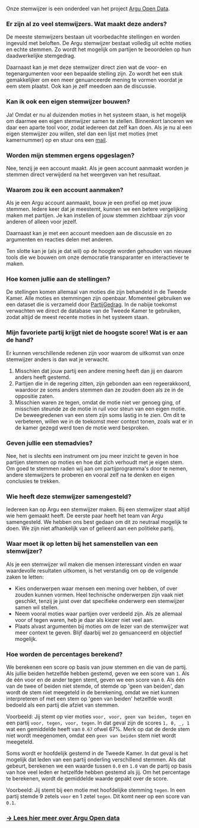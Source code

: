 Onze stemwijzer is een onderdeel van het project [Argu Open Data](/info/OpenData).

### Er zijn al zo veel stemwijzers. Wat maakt deze anders?

De meeste stemwijzers bestaan uit voorbedachte stellingen en worden ingevuld met beloften. De Argu stemwijzer bestaat volledig uit echte moties en echte stemmen. Zo wordt het mogelijk om partijen te beoordelen op hun daadwerkelijke stemgedrag.

Daarnaast kan je met deze stemwijzer direct zien wat de voor- en tegenargumenten voor een bepaalde stelling zijn. Zo wordt het een stuk gemakkelijker om een meer genuanceerde mening te vormen voordat je eem stem plaatst. Ook kan je zelf meedoen aan de discussie.

### Kan ik ook een eigen stemwijzer bouwen?

Ja! Omdat er nu al duizenden moties in het systeem staan, is het mogelijk om daarmee een eigen stemwijzer samen te stellen. Binnenkort lanceren we daar een aparte tool voor, zodat iedereen dat zelf kan doen. Als je nu al een eigen stemwijzer zou willen, stel dan een lijst met moties (met kamernummer) op en stuur ons een [mail](joep@argu.co).

### Worden mijn stemmen ergens opgeslagen?

Nee, tenzij je een account maakt. Als je geen account aanmaakt worden je stemmen direct verwijderd na het weergeven van het resultaat.

### Waarom zou ik een account aanmaken?

Als je een Argu account aanmaakt, bouw je een profiel op met jouw stemmen. Iedere keer dat je meestemt, kunnen we een betere vergelijking maken met partijen. Je kan instellen of jouw stemmen zichtbaar zijn voor anderen of alleen voor jezelf.

Daarnaast kan je met een account meedoen aan de discussie en zo argumenten en reacties delen met anderen.

Ten slotte kan je (als je dat wil) op de hoogte worden gehouden van nieuwe tools die we bouwen om onze democratie transparanter en interactiever te maken.

### Hoe komen jullie aan de stellingen?

De stellingen komen allemaal van moties die zijn behandeld in de Tweede Kamer. Alle moties en stemmingen zijn openbaar. Momenteel gebruiken we een dataset die is verzameld door [PartijGedrag](https://partijgedrag.nl). In de nabije toekomst verwachten we direct de database van de Tweede Kamer te gebruiken, zodat altijd de meest recente moties in het systeem staan.

### Mijn favoriete partij krijgt niet de hoogste score! Wat is er aan de hand?

Er kunnen verschillende redenen zijn voor waarom de uitkomst van onze stemwijzer anders is dan wat je verwacht.

1. Misschien dat jouw partij een andere mening heeft dan jij en daarom anders heeft gestemd.
2. Partijen die in de regering zitten, zijn gebonden aan een regeerakkoord, waardoor ze soms anders stemmen dan ze zouden doen als ze in de oppositie zaten.
3. Misschien waren ze tegen, omdat de motie niet ver genoeg ging, of misschien steunde ze de motie in ruil voor steun van een eigen motie. De beweegredenen van een stem zijn soms lastig in te zien. Om dit te verbeteren, willen we in de toekomst meer context tonen, zoals wat er in de kamer gezegd werd toen de motie werd besproken.

### Geven jullie een stemadvies?

Nee, het is slechts een instrument om jou meer inzicht te geven in hoe partijen stemmen op moties en hoe dat zich verhoudt met je eigen stem. Om goed te stemmen raden wij aan om partijprogramma's door te nemen, andere stemwijzers te proberen en vooral zelf na te denken en eigen conclusies te trekken.

### Wie heeft deze stemwijzer samengesteld?

Iedereen kan op Argu een stemwijzer maken. Bij een stemwijzer staat altijd wie hem gemaakt heeft. De eerste paar heeft het team van Argu samengesteld. We hebben ons best gedaan om dit zo neutraal mogelijk te doen. We zijn niet afhankelijk van of gelieerd aan een politieke partij.

### Waar moet ik op letten bij het samenstellen van een stemwijzer?

Als je een stemwijzer wil maken die mensen interessant vinden en waar waardevolle resultaten uitkomen, is het verstandig om op de volgende zaken te letten:

* Kies onderwerpen waar mensen een mening over hebben, of over zouden kunnen vormen. Heel technische onderwerpen zijn vaak niet geschikt, tenzij je juist over dat specifieke onderwerp een stemwijzer samen wil stellen.
* Neem vooral moties waar partijen over verdeeld zijn. Als ze allemaal voor of tegen waren, heb je daar als kiezer niet veel aan.
* Plaats alvast argumenten bij moties om de lezer van de stemwijzer wat meer context te geven. Blijf daarbij wel zo genuanceerd en objectief mogelijk.

### Hoe worden de percentages berekend?

We berekenen een score op basis van jouw stemmen en die van de partij. Als jullie beiden hetzelfde hebben gestemd, geven we een score van `1`. Als de één voor en de ander tegen stemt, geven we een score van `0`. Als één van de twee of beiden niet stemde, of stemde op 'geen van beiden', dan wordt de stem niet meegeteld in de berekening, omdat we niet kunnen interpreteren of met een stem op 'geen van beiden' hetzelfde wordt bedoeld als een partij die afziet van stemmen.

Voorbeeld: Jij stemt op vier moties `voor, voor, geen van beiden, tegen` en een partij `voor, tegen, voor, tegen`. In dat geval zijn de scores `1, 0, _, 1` wat een gemiddelde heeft van `0.67` ofwel 67%. Merk op dat de derde stem niet wordt meegenomen, omdat een `geen van beiden` stem niet wordt meegeteld.

Soms wordt er hoofdelijk gestemd in de Tweede Kamer. In dat geval is het mogelijk dat leden van een partij onderling verschillend stemmen. Als dat gebeurt, berekenen we een waarde tussen `0.0` en `1.0` van de partij op basis van hoe veel leden er hetzelfde hebben gestemd als jij. Om het percentage te berekenen, wordt de gemiddelde waarde gepakt over de score.

Voorbeeld: Jij stemt bij een motie met hoofdelijke stemming `tegen`. In een partij stemde 9 zetels `voor` en 1 zetel `tegen`. Dit komt neer op een score van `0.1`.

### [→ Lees hier meer over Argu Open data](/info/OpenData)
